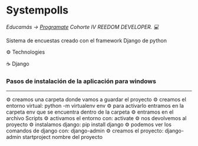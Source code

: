 <h1>Systempolls</h1>


<p><em> Educamás -> <a href="https://educamas.com.co/">Programate</a> Cohorte IV REEDOM DEVELOPER. 💻 </br>
</em></p>

Sistema de encuestas creado con el framework Django de python


⚙️ Technologies

☕️  Django



<h3>Pasos de instalación de la aplicación para windows</h3>
<hr>
⚙️ creamos una carpeta donde vamos a guardar el proyecto
⚙️ creamos el entorno virtual: python -m virtualenv env
⚙️ para activarlo entramos en la carpeta env que se encuentra dentro de la carpeta
⚙️ entramos en el archivo Scripts
⚙️ activamos el entorno con: activate
⚙️ nos devolvemos al proyecto
⚙️ instalamos django: pip install django
⚙️ podemos ver los comandos de django con: django-admin
⚙️ creamos el proyecto: django-admin startproject nombre del proyecto



